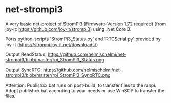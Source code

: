 # net-strompi3
A very basic net-project of StromPi3 (Firmware-Version 1.72 required) (from joy-it: https://github.com/joy-it/strompi3) using .Net Core 3.

Ports python-scripts 'StromPi3_Status.py' and 'RTCSerial.py'
provided by joy-it (https://strompi.joy-it.net/downloads/)

Output ReadStatus:
https://github.com/helmischelmi/net-strompi3/blob/master/rpi_StromPi3_Status.png

Output SyncRTC:
https://github.com/helmischelmi/net-strompi3/blob/master/rpi_StromPi3_SyncRTC.png

Attention: Publishxx.bat runs on post-build, to transfer files to the raspi.
Adopt publishxx.bat according to your needs or use WinSCP to transfer the files.
